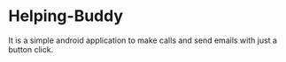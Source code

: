 # Helping-Buddy
It is a simple android application to make calls and send emails with just a button click.
